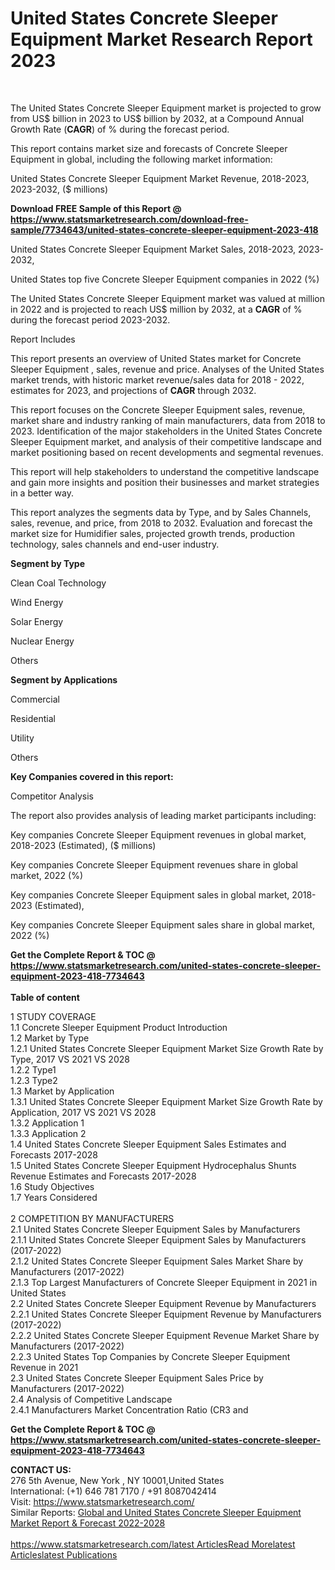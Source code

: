 <h1>United States Concrete Sleeper Equipment Market Research Report 2023</h1><br/><p>The United States Concrete Sleeper Equipment market is projected to grow from US$ billion in 2023 to US$ billion by 2032, at a Compound Annual Growth Rate (<strong>CAGR</strong>) of % during the forecast period.</p><p>This report contains market size and forecasts of Concrete Sleeper Equipment in global, including the following market information:</p><p>United States Concrete Sleeper Equipment Market Revenue, 2018-2023, 2023-2032, ($ millions)</p><p><strong>Download FREE Sample of this Report @ <a href="https://www.statsmarketresearch.com/download-free-sample/7734643/united-states-concrete-sleeper-equipment-2023-418">https://www.statsmarketresearch.com/download-free-sample/7734643/united-states-concrete-sleeper-equipment-2023-418</a></strong></p><p>United States Concrete Sleeper Equipment Market Sales, 2018-2023, 2023-2032,</p><p>United States top five Concrete Sleeper Equipment companies in 2022 (%)</p><p>The United States Concrete Sleeper Equipment market was valued at million in 2022 and is projected to reach US$ million by 2032, at a <strong>CAGR</strong> of % during the forecast period 2023-2032.</p><p>Report Includes</p><p>This report presents an overview of United States market for Concrete Sleeper Equipment , sales, revenue and price. Analyses of the United States market trends, with historic market revenue/sales data for 2018 - 2022, estimates for 2023, and projections of <strong>CAGR</strong> through 2032.</p><p>This report focuses on the Concrete Sleeper Equipment sales, revenue, market share and industry ranking of main manufacturers, data from 2018 to 2023. Identification of the major stakeholders in the United States Concrete Sleeper Equipment market, and analysis of their competitive landscape and market positioning based on recent developments and segmental revenues.</p><p>This report will help stakeholders to understand the competitive landscape and gain more insights and position their businesses and market strategies in a better way.</p><p>This report analyzes the segments data by Type, and by Sales Channels, sales, revenue, and price, from 2018 to 2032. Evaluation and forecast the market size for Humidifier sales, projected growth trends, production technology, sales channels and end-user industry.</p><p><strong>Segment by Type</strong></p><p>Clean Coal Technology</p><p>Wind Energy</p><p>Solar Energy</p><p>Nuclear Energy</p><p>Others</p><p><strong> Segment <strong><strong>by Applications</strong></strong></strong></p><p>Commercial</p><p>Residential</p><p>Utility</p><p>Others</p><p><strong>Key Companies covered in this report:</strong></p><p>Competitor Analysis</p><p>The report also provides analysis of leading market participants including:</p><p>Key companies Concrete Sleeper Equipment revenues in global market, 2018-2023 (Estimated), ($ millions)</p><p>Key companies Concrete Sleeper Equipment revenues share in global market, 2022 (%)</p><p>Key companies Concrete Sleeper Equipment sales in global market, 2018-2023 (Estimated),</p><p>Key companies Concrete Sleeper Equipment sales share in global market, 2022 (%)</p><div><b>Get the Complete Report & TOC @ <a href="https://www.statsmarketresearch.com/united-states-concrete-sleeper-equipment-2023-418-7734643">https://www.statsmarketresearch.com/united-states-concrete-sleeper-equipment-2023-418-7734643</a></b></div><br><b>Table of content</b><p>1 STUDY COVERAGE<br />1.1 Concrete Sleeper Equipment Product Introduction<br />1.2 Market by Type<br />1.2.1 United States Concrete Sleeper Equipment Market Size Growth Rate by Type, 2017 VS 2021 VS 2028<br />1.2.2 Type1<br />1.2.3 Type2<br />1.3 Market by Application<br />1.3.1 United States Concrete Sleeper Equipment Market Size Growth Rate by Application, 2017 VS 2021 VS 2028<br />1.3.2 Application 1<br />1.3.3 Application 2<br />1.4 United States Concrete Sleeper Equipment Sales Estimates and Forecasts 2017-2028<br />1.5 United States Concrete Sleeper Equipment Hydrocephalus Shunts Revenue Estimates and Forecasts 2017-2028<br />1.6 Study Objectives<br />1.7 Years Considered<br /><br />2 COMPETITION BY MANUFACTURERS<br />2.1 United States Concrete Sleeper Equipment Sales by Manufacturers<br />2.1.1 United States Concrete Sleeper Equipment Sales by Manufacturers (2017-2022)<br />2.1.2 United States Concrete Sleeper Equipment Sales Market Share by Manufacturers (2017-2022)<br />2.1.3 Top Largest Manufacturers of Concrete Sleeper Equipment in 2021 in United States<br />2.2 United States Concrete Sleeper Equipment Revenue by Manufacturers<br />2.2.1 United States Concrete Sleeper Equipment Revenue by Manufacturers (2017-2022)<br />2.2.2 United States Concrete Sleeper Equipment Revenue Market Share by Manufacturers (2017-2022)<br />2.2.3 United States Top Companies by Concrete Sleeper Equipment Revenue in 2021<br />2.3 United States Concrete Sleeper Equipment Sales Price by Manufacturers (2017-2022)<br />2.4 Analysis of Competitive Landscape<br />2.4.1 Manufacturers Market Concentration Ratio (CR3 and <br><div><b>Get the Complete Report & TOC @ <a href="https://www.statsmarketresearch.com/united-states-concrete-sleeper-equipment-2023-418-7734643">https://www.statsmarketresearch.com/united-states-concrete-sleeper-equipment-2023-418-7734643</a></b></div></p> <b>CONTACT US:</b><br>276 5th Avenue, New York , NY 10001,United States<br>International: (+1) 646 781 7170 / +91 8087042414<br>Visit: <a href="https://www.statsmarketresearch.com/">https://www.statsmarketresearch.com/</a><br>Similar Reports: <a href="https://www.statsmarketresearch.com/united-states-concrete-sleeper-equipment-2023-418-7734643">Global and United States Concrete Sleeper Equipment Market Report & Forecast 2022-2028</a><br/><br/><a href="https://gyeongbokgung.com">https://www.statsmarketresearch.com/</a><a href="https://hallyeomaritime.com">latest Articles</a><a href="https://jingwansa.com">Read More</a><a href=https://nguoiviet.jp/">latest Articles</a><a href="https://www.intelmarketresearch.com/">latest Publications</a>